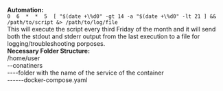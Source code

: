 __Automation:__<br>
`0  6  *  *  5  [ "$(date +\%d0" -gt 14 -a "$(date +\%d0" -lt 21 ] && /path/to/script &> /path/to/log/file`<br>
This will execute the script every third Friday of the month and it will send both the stdout and stderr output from the last execution to a file for logging/troubleshooting porposes.<br>
__Necessary Folder Structure:__<br>
/home/user<br>
--conatiners<br>
----folder with the name of the service of the container<br>
------docker-compose.yaml